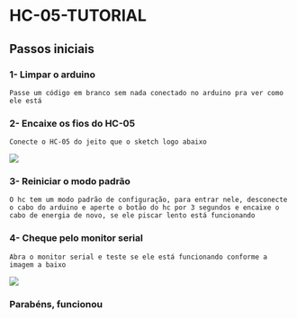 # HC-05-TUTORIAL

## Passos iniciais

### 1- Limpar o arduino

```Passe um código em branco sem nada conectado no arduino pra ver como ele está```

### 2- Encaixe os fios do HC-05

```Conecte o HC-05 do jeito que o sketch logo abaixo ```

<img src="./sketch.png"/>

### 3- Reiniciar o modo padrão 

```O hc tem um modo padrão de configuração, para entrar nele, desconecte o cabo do arduino e aperte o botão do hc por 3 segundos e encaixe o cabo de energia de novo, se ele piscar lento está funcionando ```

### 4- Cheque pelo monitor serial

```Abra o monitor serial e teste se ele está funcionando conforme a imagem a baixo```

<img src="./monitor.png"/>

### Parabéns, funcionou

